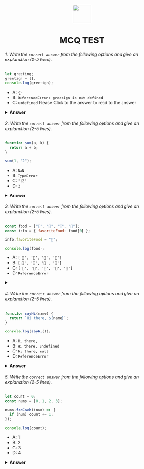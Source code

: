 <div align="center">
  <img height="60" src="https://edurev.gumlet.io/AllImages/original/ApplicationImages/CourseImages/944e5d47-8c55-4a89-91e5-22ab5f2798fc_CI.png">
  <h1>MCQ TEST</h1>
</div>

###### 1. Write the `correct answer` from the following options and give an explanation (2-5 lines).

```javascript
let greeting;
greetign = {};
console.log(greetign);
```

- A: `{}`
- B: `ReferenceError: greetign is not defined`
- C: `undefined`
Please Click to the answer to read to the answer

<details><summary><b>Answer</b></summary>
<p>

#### Answer: ? Please Click to the answer to read to the answer

<i>B: ReferenceError: greetign is not defined
here variable name is declared as greeting but it console loged as greetign
</i>

</p>
</details>

###### 2. Write the `correct answer` from the following options and give an explanation (2-5 lines).

```javascript
function sum(a, b) {
  return a + b;
}

sum(1, "2");
```

- A: `NaN`
- B: `TypeError`
- C: `"12"`
- D: `3`

<details><summary><b>Answer</b></summary>
<p>

#### Answer: ?Please Click to the answer to read to the answer

<i>Here the + operator is used with a string and a number which concatenates the values into a string. So it gives a string and the answer is  "12"</i>

</p>
</details>

###### 3. Write the `correct answer` from the following options and give an explanation (2-5 lines).

```javascript
const food = ["🍕", "🍫", "🥑", "🍔"];
const info = { favoriteFood: food[0] };

info.favoriteFood = "🍝";

console.log(food);
```

- A: `['🍕', '🍫', '🥑', '🍔']`
- B: `['🍝', '🍫', '🥑', '🍔']`
- C: `['🍝', '🍕', '🍫', '🥑', '🍔']`
- D: `ReferenceError`

<details><summary><b> </b></summary>
<p>

#### Answer: ?Please Click to the answer to read to the answer

<i>Answer is - A: `['🍕', '🍫', '🥑', '🍔']`  here favorite food is 🍕 which assigned it on 🍝 which dont change the array of food </i>

</p>
</details>

###### 4. Write the `correct answer` from the following options and give an explanation (2-5 lines).

```javascript
function sayHi(name) {
  return `Hi there, ${name}`;
}

console.log(sayHi());
```

- A: `Hi there,`
- B: `Hi there, undefined`
- C: `Hi there, null`
- D: `ReferenceError`

<details><summary><b>Answer</b></summary>
<p>

#### Answer: ?Please Click to the answer to read to the answer

<i> the answer is `Hi there, undefined` . Here  the sayHi function expects a name parameter,  it is called without any arguments, name gives  undefined. So it concatenates undefined in the string. </i>

</p>
</details>

###### 5. Write the `correct answer` from the following options and give an explanation (2-5 lines).

```javascript
let count = 0;
const nums = [0, 1, 2, 3];

nums.forEach((num) => {
  if (num) count += 1;
});

console.log(count);
```

- A: 1
- B: 2
- C: 3
- D: 4

<details><summary><b>Answer</b></summary>
<p>

#### Answer: ?Please Click to the answer to read to the answer

<i> The answer is 3The forEach method iterates over the nums array elements. In JavaScript, non zero number is considerate to be true. So when it  found 0, the condition not execute and count . For non zero element it counts only </i>

</p>
</details>
